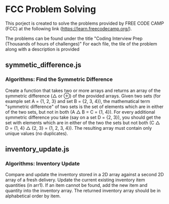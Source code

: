 # FCC Problem Solving
This porject is created to solve the problems provided by FREE CODE CAMP (FCC) at the following link (https://learn.freecodecamp.org/). 

The problems can be found under the title "Coding Interview Prep (Thousands of hours of challenges)"
For each file, the tile of the problem along with a description is provided

## symmetic_difference.js
### Algorithms: Find the Symmetric Difference
Create a function that takes two or more arrays and returns an array of the symmetric difference (△ or ⊕) of the provided arrays.
Given two sets (for example set A = {1, 2, 3} and set B = {2, 3, 4}), the mathematical term "symmetric difference" of two sets is the set of elements which are in either of the two sets, but not in both (A △ B = C = {1, 4}). For every additional symmetric difference you take (say on a set D = {2, 3}), you should get the set with elements which are in either of the two the sets but not both (C △ D = {1, 4} △ {2, 3} = {1, 2, 3, 4}). The resulting array must contain only unique values (no duplicates).

## inventory_update.js
### Algorithms: Inventory Update
Compare and update the inventory stored in a 2D array against a second 2D array of a fresh delivery. Update the current existing inventory item quantities (in arr1). If an item cannot be found, add the new item and quantity into the inventory array. The returned inventory array should be in alphabetical order by item.

